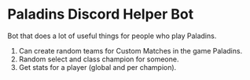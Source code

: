 # Paladins Discord Helper Bot
Bot that does a lot of useful things for people who play Paladins.

1. Can create random teams for Custom Matches in the game Paladins.
2. Random select and class champion for someone.
3. Get stats for a player (global and per champion).

